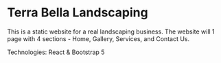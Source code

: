 # Terra Bella Landscaping
This is a static website for a real landscaping business. The website will 1 page with 4 sections - Home, Gallery, Services, and Contact Us.

Technologies: React & Bootstrap 5
